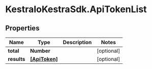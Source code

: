 # KestraIoKestraSdk.ApiTokenList

## Properties

Name | Type | Description | Notes
------------ | ------------- | ------------- | -------------
**total** | **Number** |  | [optional] 
**results** | [**[ApiToken]**](ApiToken.md) |  | [optional] 


